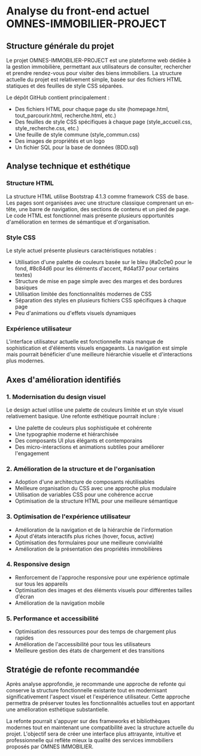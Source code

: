 # Analyse du front-end actuel OMNES-IMMOBILIER-PROJECT

## Structure générale du projet

Le projet OMNES-IMMOBILIER-PROJECT est une plateforme web dédiée à la gestion immobilière, permettant aux utilisateurs de consulter, rechercher et prendre rendez-vous pour visiter des biens immobiliers. La structure actuelle du projet est relativement simple, basée sur des fichiers HTML statiques et des feuilles de style CSS séparées.

Le dépôt GitHub contient principalement :
- Des fichiers HTML pour chaque page du site (homepage.html, tout_parcourir.html, recherche.html, etc.)
- Des feuilles de style CSS spécifiques à chaque page (style_accueil.css, style_recherche.css, etc.)
- Une feuille de style commune (style_commun.css)
- Des images de propriétés et un logo
- Un fichier SQL pour la base de données (BDD.sql)

## Analyse technique et esthétique

### Structure HTML
La structure HTML utilise Bootstrap 4.1.3 comme framework CSS de base. Les pages sont organisées avec une structure classique comprenant un en-tête, une barre de navigation, des sections de contenu et un pied de page. Le code HTML est fonctionnel mais présente plusieurs opportunités d'amélioration en termes de sémantique et d'organisation.

### Style CSS
Le style actuel présente plusieurs caractéristiques notables :
- Utilisation d'une palette de couleurs basée sur le bleu (#a0c0e0 pour le fond, #8c84d6 pour les éléments d'accent, #d4af37 pour certains textes)
- Structure de mise en page simple avec des marges et des bordures basiques
- Utilisation limitée des fonctionnalités modernes de CSS
- Séparation des styles en plusieurs fichiers CSS spécifiques à chaque page
- Peu d'animations ou d'effets visuels dynamiques

### Expérience utilisateur
L'interface utilisateur actuelle est fonctionnelle mais manque de sophistication et d'éléments visuels engageants. La navigation est simple mais pourrait bénéficier d'une meilleure hiérarchie visuelle et d'interactions plus modernes.

## Axes d'amélioration identifiés

### 1. Modernisation du design visuel
Le design actuel utilise une palette de couleurs limitée et un style visuel relativement basique. Une refonte esthétique pourrait inclure :
- Une palette de couleurs plus sophistiquée et cohérente
- Une typographie moderne et hiérarchisée
- Des composants UI plus élégants et contemporains
- Des micro-interactions et animations subtiles pour améliorer l'engagement

### 2. Amélioration de la structure et de l'organisation
- Adoption d'une architecture de composants réutilisables
- Meilleure organisation du CSS avec une approche plus modulaire
- Utilisation de variables CSS pour une cohérence accrue
- Optimisation de la structure HTML pour une meilleure sémantique

### 3. Optimisation de l'expérience utilisateur
- Amélioration de la navigation et de la hiérarchie de l'information
- Ajout d'états interactifs plus riches (hover, focus, active)
- Optimisation des formulaires pour une meilleure convivialité
- Amélioration de la présentation des propriétés immobilières

### 4. Responsive design
- Renforcement de l'approche responsive pour une expérience optimale sur tous les appareils
- Optimisation des images et des éléments visuels pour différentes tailles d'écran
- Amélioration de la navigation mobile

### 5. Performance et accessibilité
- Optimisation des ressources pour des temps de chargement plus rapides
- Amélioration de l'accessibilité pour tous les utilisateurs
- Meilleure gestion des états de chargement et des transitions

## Stratégie de refonte recommandée

Après analyse approfondie, je recommande une approche de refonte qui conserve la structure fonctionnelle existante tout en modernisant significativement l'aspect visuel et l'expérience utilisateur. Cette approche permettra de préserver toutes les fonctionnalités actuelles tout en apportant une amélioration esthétique substantielle.

La refonte pourrait s'appuyer sur des frameworks et bibliothèques modernes tout en maintenant une compatibilité avec la structure actuelle du projet. L'objectif sera de créer une interface plus attrayante, intuitive et professionnelle qui reflète mieux la qualité des services immobiliers proposés par OMNES IMMOBILIER.
